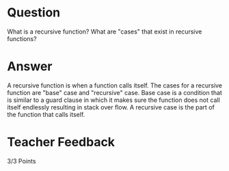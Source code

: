 # Question

What is a recursive function? What are "cases" that exist in recursive functions?

# Answer

A recursive function is when a function calls itself. The cases for a recursive function are "base" case and "recursive" case. Base case is a condition that is similar to a guard clause in which it makes sure the function does not call itself endlessly resulting in stack over flow. A recursive case is the part of the function that calls itself.

# Teacher Feedback

3/3 Points
